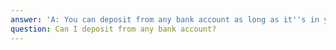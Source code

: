 ```yaml
---
answer: 'A: You can deposit from any bank account as long as it''s in your name.'
question: Can I deposit from any bank account?
---
```

